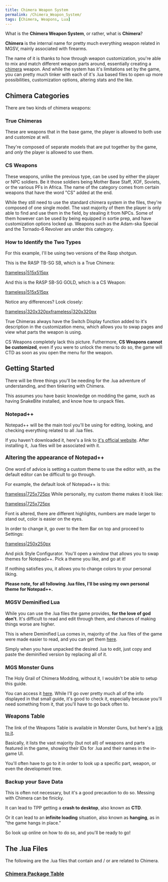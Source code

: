 ```yaml
---
title: Chimera Weapon System
permalink: /Chimera_Weapon_System/
tags: [Chimera, Weapons, Lua]
---
```


What is the **Chimera Weapon System**, or rather, what is **Chimera**?

**Chimera** is the internal name for pretty much everything weapon
related in MGSV, mainly associated with firearms.

The name of it is thanks to how through weapon customization, you're
able to mix and match different weapon parts around, essentially
creating a
[chimera](https://en.wikipedia.org/wiki/Chimera_\(mythology\)) weapon.
And while the system has it's limitations set by the game, you can
pretty much tinker with each of it's .lua based files to open up more
possibilities, customization options, altering stats and the like.

## **Chimera Categories**

There are two kinds of chimera weapons:

### **True Chimeras**

These are weapons that in the base game, the player is allowed to both
use and customize at will.

They're composed of separate models that are put together by the game,
and *only* the player is allowed to use them.

### **CS Weapons**

These weapons, unlike the previous type, can be used by either the
player or NPC soldiers. Be it those soldiers being Mother Base Staff,
XOF, Soviets, or the various PFs in Africa. The name of the category
comes from certain weapons that have the word "CS" added at the end.

While they still need to use the standard chimera system in the files,
they're composed of one single model. The vast majority of them the
player is only able to find and use them in the field, by stealing it
from NPCs. Some of them however can be used by being equipped in sortie
prep, and have customization options locked up. Weapons such as the
Adam-ska Special and the Tornado-6 Revolver are under this category.

### **How to Identify the Two Types**

For this example, I'll be using two versions of the Rasp shotgun.

This is the RASP TB-SG SB, which is a True Chimera:

[frameless|515x515px](/File:RASP_-_True_Chimera.png "wikilink")

And this is the RASP SB-SG GOLD, which is a CS Weapon:

[frameless|515x515px](/File:RASP_-_CS_Weapon.png "wikilink")

Notice any differences? Look closely:

[frameless|320x320px](/File:True_Chimera_-_Identification.png "wikilink")[frameless|320x320px](/File:CS_Weapon_-_Identification.png "wikilink")

True Chimeras always have the Switch Display function added to it's
description in the customization menu, which allows you to swap pages
and view what parts the weapon is using.

CS Weapons completely lack this picture. Futhermore, **CS Weapons cannot
be customized**, even if you were to unlock the menu to do so, the game
will CTD as soon as you open the menu for the weapon.

## **Getting Started**

There will be three things you'll be needing for the .lua adventure of
understanding, and then tinkering with Chimera.

This assumes you have basic knowledge on modding the game, such as
having SnakeBite installed, and know how to unpack files.

### **Notepad++**

Notepad++ will be the main tool you'll be using for editing, looking,
and checking everything related to all .lua files.

If you haven't downloaded it, here's a link to [it's official
website](https://notepad-plus-plus.org/). After installing it, .lua
files will be associated with it.

#### **<big>Altering the appearance of Notepad++</big>**

One word of advice is setting a custom theme to use the editor with, as
the default editor can be difficult to go through.

For example, the default look of Notepad++ is this:

[frameless|725x725px](/File:Default_Notepad++_Theme.png "wikilink")
While personally, my custom theme makes it look like:

[frameless|725x725px](/File:Muffins_Notepad++.png "wikilink")

Font is altered, there are different highlights, numbers are made larger
to stand out, color is easier on the eyes.

In order to change it, go over to the Item Bar on top and proceed to
Settings:

[frameless|250x250px](/File:Style_Configurator.png "wikilink")

And pick Style Configurator. You'll open a window that allows you to
swap themes for Notepad++. Pick a theme you like, and go at it\!

If nothing satisfies you, it allows you to change colors to your
personal liking.

**Please note, for all following .lua files, I'll be using my own
personal theme for Notepad++.**

### **MGSV Deminified Lua**

While you can use the .lua files the game provides, **for the love of
god don't**. It's difficult to read and edit through them, and chances
of making things worse are higher.

This is where Deminified Lua comes in, majority of the .lua files of the
game were made easier to read, and you can get them
[here](https://github.com/TinManTex/mgsv-deminified-lua).

Simply when you have unpacked the desired .lua to edit, just copy and
paste the deminified version by replacing all of it.

### **MGS Monster Guns**

The Holy Grail of Chimera Modding, without it, I wouldn't be able to
setup this guide.

You can access it [here](https://github.com/unknown321/mgsmonsterguns).
While I'll go over pretty much all of the info displayed in that small
guide, it's good to check it, especially because you'll need something
from it, that you'll have to go back often to.

#### **<big>Weapons Table</big>**

The link of the Weapons Table is available in Monster Guns, but here's a
[link to it](http://unknown321.github.io/mgsmonsterguns/).

Basically, it lists the vast majority (but not all) of weapons and parts
featured in the game, showing their IDs for .lua and their names in the
in-game UI.

You'll often have to go to it in order to look up a specific part,
weapon, or even the development tree.

### **Backup your Save Data**

This is often not necessary, but it's a good precaution to do so.
Messing with Chimera can be finicky.

It can lead to TPP getting a **crash to desktop**, also known as
**CTD**.

Or it can lead to an **infinite loading** situation, also known as
**hanging**, as in "the game hangs in place."

So look up online on how to do so, and you'll be ready to go\!

## **The .lua Files**

The following are the .lua files that contain and / or are related to
Chimera.

### [**Chimera Package Table**](/Chimera_Package_Table "wikilink")